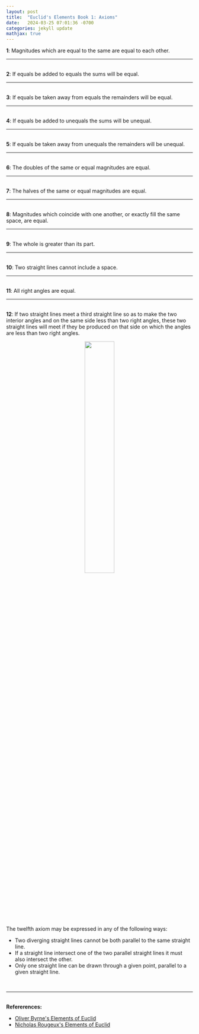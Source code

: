 ```yaml
---
layout: post
title:  "Euclid's Elements Book 1: Axioms"
date:   2024-03-25 07:01:36 -0700
categories: jekyll update
mathjax: true
---
```

<b>1</b>: Magnitudes which are equal to the same are equal to each other.
<br>
<hr>
<!--------------------------------------------->
<br>
<b>2</b>: If equals be added to equals the sums will be equal.
<br>
<hr>
<!--------------------------------------------->
<br>
<b>3</b>: If equals be taken away from equals the remainders will be equal.
<br>
<hr>
<!--------------------------------------------->
<br>
<b>4</b>: If equals be added to unequals the sums will be unequal.
<br>
<hr>
<!--------------------------------------------->
<br>
<b>5</b>: If equals be taken away from unequals the remainders will be unequal.
<br>
<hr>
<!--------------------------------------------->
<br>
<b>6</b>: The doubles of the same or equal magnitudes are equal.
<br>
<hr>
<!--------------------------------------------->
<br>
<b>7</b>: The halves of the same or equal magnitudes are equal.
<br>
<hr>
<!--------------------------------------------->
<br>
<b>8</b>: Magnitudes which coincide with one another, or exactly fill the same space, are equal.
<br>
<hr>
<!--------------------------------------------->
<br>
<b>9</b>: The whole is greater than its part.
<br>
<hr>
<!--------------------------------------------->
<br>
<b>10</b>: Two straight lines cannot include a space.
<br>
<hr>
<!--------------------------------------------->
<br>
<b>11</b>: All right angles are equal.
<br>
<hr>
<!--------------------------------------------->
<br>
<b>12</b>: If two straight lines meet a third straight line so as to make the two interior angles and on the same side less than two right angles, these two straight lines will meet if they be produced on that side on which the angles are less than two right angles.
<p style="text-align:center;"><img src="{{ site.url }}/assets/math/euclid/axioms/12.png" width="40%" class="center"></p>
The twelfth axiom may be expressed in any of the following ways:
<ul>
<li>Two diverging straight lines cannot be both parallel to the same straight line.</li>
<li>If a straight line intersect one of the two parallel straight lines it must also intersect the other.</li>
<li>Only one straight line can be drawn through a given point, parallel to a given straight line.</li>
</ul>
<br>
<hr>
<!--------------------------------------------->
<br>
<b>Refererences:</b>
<ul>
<li><a href="https://www.amazon.com/dp/B09ZYVSSTP/ref=sspa_dk_detail_0?psc=1&pd_rd_i=B09ZYVSSTP&pd_rd_w=c4vZJ&content-id=amzn1.sym.f734d1a2-0bf9-4a26-ad34-2e1b969a5a75&pf_rd_p=f734d1a2-0bf9-4a26-ad34-2e1b969a5a75&pf_rd_r=WK3ER8B42S7VAPMGWWPZ&pd_rd_wg=8i8vz&pd_rd_r=789c12b3-868b-4990-85da-a643782719d6&sp_csd=d2lkZ2V0TmFtZT1zcF9kZXRhaWw">Oliver Byrne's Elements of Euclid</a></li>
<li><a href="https://www.c82.net/euclid/book1/">Nicholas Rougeux's Elements of Euclid</a></li>
</ul>


